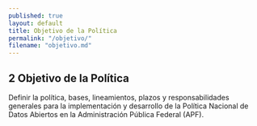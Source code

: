 ```yaml
---
published: true
layout: default
title: Objetivo de la Política
permalink: "/objetivo/"
filename: "objetivo.md"
---
```


## 2 Objetivo de la Política

Definir la política, bases, lineamientos, plazos y responsabilidades generales para la implementación y desarrollo de la Política Nacional de Datos Abiertos en la Administración Pública Federal (APF).


